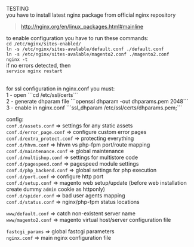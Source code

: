 TESTING<br/>
you have to install latest nginx package from official nginx repository<br/>
>http://nginx.org/en/linux_packages.html#mainline<br/>

to enable configuration you have to run these commands:<br/>
```cd /etc/nginx/sites-enabled/```<br/>
```ln -s /etc/nginx/sites-avalable/default.conf ./default.conf```<br/>
```ln -s /etc/nginx/sites-avalable/magento2.conf ./magento2.conf```<br/>
```nginx -t```<br/>
if no errors detected, then<br/>
```service nginx restart```

<br/>
for ssl configuration in nginx.conf you must: <br/>
1 - open ```cd /etc/ssl/certs``` <br/>
2 - generate dhparam file ```openssl dhparam -out dhparams.pem 2048``` <br/>
3 - enable in nginx.conf ```ssl_dhparam /etc/ssl/certs/dhparams.pem;``` <br/>

config:<br/>
```conf.d/assets.conf``` => settings for any static assets<br/>
```conf.d/error_page.conf``` => configure custom error pages<br/>
```conf.d/extra_protect.conf``` => protecting everything<br/>
```conf.d/hhvm.conf``` => hhvm vs php-fpm port/route mapping<br/>
```conf.d/maintenance.conf``` => global maintenance<br/>
```conf.d/multishop.conf``` => settings for multistore code<br/>
```conf.d/pagespeed.conf``` => pagespeed module settings<br/>
```conf.d/php_backend.conf``` => global settings for php execution<br/>
```conf.d/port.conf``` => configure http port<br/>
```conf.d/setup.conf``` => magento web setup/update (before web installation create dummy ```admin``` cookie as httponly)<br/>
```conf.d/spider.conf``` => bad user agents mapping<br/>
```conf.d/status.conf``` => nginx/php-fpm status locations<br/>

```www/default.conf``` => catch non-existent server name<br/>
```www/magento2.conf``` => magento virtual host/server configuration file<br/>

```fastcgi_params``` => global fastcgi parameters<br/>
```nginx.conf``` => main nginx configuration file<br/>
